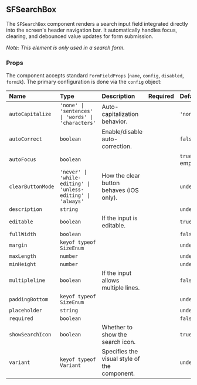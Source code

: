 ## SFSearchBox

The `SFSearchBox` component renders a search input field integrated directly into the screen's header navigation bar. It automatically handles focus, clearing, and debounced value updates for form submission.

*Note: This element is only used in a search form.*

### Props

The component accepts standard `FormFieldProps` (`name`, `config`, `disabled`, `formik`). The primary configuration is done via the `config` object:

| Name | Type | Description | Required | Default |
| :--- | :--- | :---------- | :-------- | :------- |
| `autoCapitalize` | `'none' \| 'sentences' \| 'words' \| 'characters'` | Auto-capitalization behavior. | | `'none'` |
| `autoCorrect` | `boolean` | Enable/disable auto-correction. | | `false` |
| `autoFocus` | `boolean` | | | `true` if empty |
| `clearButtonMode` | `'never' \| 'while-editing' \| 'unless-editing' \| 'always'` | How the clear button behaves (iOS only). | | `undefined` |
| `description` | `string` | | | `undefined` |
| `editable` | `boolean` | If the input is editable. | | `true` |
| `fullWidth` | `boolean` | | | `false` |
| `margin` | `keyof typeof SizeEnum` | | | `undefined` |
| `maxLength` | `number` | | | `undefined` |
| `minHeight` | `number` | | | `undefined` |
| `multipleline` | `boolean` | If the input allows multiple lines. | | `false` |
| `paddingBottom` | `keyof typeof SizeEnum` | | | `undefined` |
| `placeholder` | `string` | | | `undefined` |
| `required` | `boolean` | | | `false` |
| `showSearchIcon` | `boolean` | Whether to show the search icon. | | `true` |
| `variant` | `keyof typeof Variant` | Specifies the visual style of the component. | | `undefined` |
